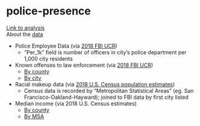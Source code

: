 # police-presence
<a href="https://vastava.github.io/police-presence/">Link to analysis</a><br>
About the <a href=https://github.com/vastava/police-presence/tree/master/data%20output>data</a>
- Police Employee Data (via <a href="https://ucr.fbi.gov/crime-in-the-u.s/2018/crime-in-the-u.s.-2018/topic-pages/police-employee-browse-by/city-agency">2018 FBI UCR</a>)
  - “Per_1k” field is number of officers in city’s police department per 1,000 city residents 
- Known offenses to law enforcement (via <a href="https://ucr.fbi.gov/crime-in-the-u.s/2018/crime-in-the-u.s.-2018/topic-pages/offenses-known-to-law-enforcement">2018 FBI UCR</a>)
  - <a href="https://ucr.fbi.gov/crime-in-the-u.s/2018/crime-in-the-u.s.-2018/tables/table-10/table-10.xls/view">By county</a>
  - <a href="https://ucr.fbi.gov/crime-in-the-u.s/2018/crime-in-the-u.s.-2018/topic-pages/offenses-known-browse-by/cities-and-counties-grouped-by-size-population-group">By city</a>
- Racial makeup data (via <a href = "https://www.census.gov/newsroom/press-kits/2019/detailed-estimates.html">2018 U.S. Census population estimates</a>) 
  - Census data is recorded by “Metropolitan Statistical Areas” (eg. San Francisco-Oakland-Hayward); joined to FBI data by first city listed
- Median income (via 2018 U.S. Census estimates)
  - <a href="https://data.census.gov/cedsci/table?t=Income%20%28Households,%20Families,%20Individuals%29&g=0100000US.050000&layer=VT_2018_050_00_PY_D1&cid=B19001B_001E&tid=ACSST5Y2018.S1903&hidePreview=false&vintage=2018">By county</a>
  - <a href="https://data.census.gov/cedsci/table?t=Income%20%28Households,%20Families,%20Individuals%29&g=0100000US.050000,.310000&layer=VT_2018_050_00_PY_D1&cid=B19001B_001E&tid=ACSST5Y2018.S1903&hidePreview=false&vintage=2018">By MSA</a>

